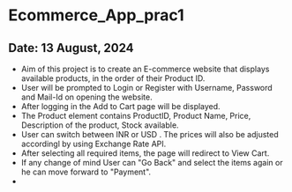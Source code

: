 # Ecommerce_App_prac1
## Date: 13 August, 2024
* Aim of this project is to create an E-commerce website that displays available products, in the order of their Product ID.
* User will be prompted to Login or Register with Username, Password and Mail-Id on opening the website.
* After logging in the Add to Cart page will be displayed.
* The Product element contains ProductID, Product Name, Price, Description of the product, Stock available.
* User can switch between INR or USD . The prices will also be adjusted accordingl by using Exchange Rate API.
* After selecting all required items, the page will redirect to View Cart.
* If any change of mind User can "Go Back" and select the items again or he can move forward to "Payment".
*  
